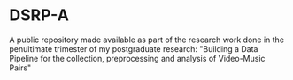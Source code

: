 # DSRP-A
A public repository made available as part of the research work done in the penultimate trimester of my postgraduate research: "Building a Data Pipeline for the collection, preprocessing and analysis of Video-Music Pairs"
